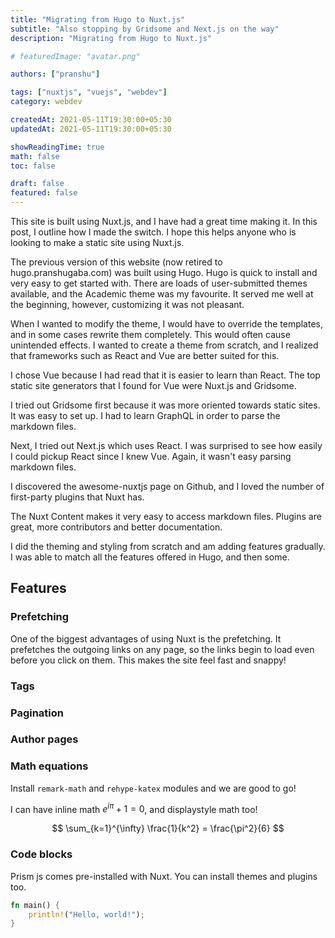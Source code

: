 ```yaml
---
title: "Migrating from Hugo to Nuxt.js"
subtitle: "Also stopping by Gridsome and Next.js on the way"
description: "Migrating from Hugo to Nuxt.js"

# featuredImage: "avatar.png"

authors: ["pranshu"]

tags: ["nuxtjs", "vuejs", "webdev"]
category: webdev

createdAt: 2021-05-11T19:30:00+05:30
updatedAt: 2021-05-11T19:30:00+05:30

showReadingTime: true
math: false
toc: false

draft: false
featured: false
---
```


This site is built using Nuxt.js, and I have had a great time making it. In this post, I outline how I made the switch. I hope this helps anyone who is looking to make a static site using Nuxt.js.

The previous version of this website (now retired to <NavigationExtLink to="https://hugo.pranshugaba.com">hugo.pranshugaba.com</NavigationExtLink>) was built using Hugo. Hugo is quick to install and very easy to get started with.
There are loads of user-submitted themes available, and the Academic theme was my favourite. It served me well at the beginning, however, customizing it was not pleasant.

When I wanted to modify the theme, I would have to override the templates, and in some cases rewrite them completely. This would often cause unintended effects.
I wanted to create a theme from scratch, and I realized that frameworks such as React and Vue are better suited for this.

I chose Vue because I had read that it is easier to learn than React. The top static site generators that I found for Vue were Nuxt.js and Gridsome.

I tried out Gridsome first because it was more oriented towards static sites. It was easy to set up. I had to learn GraphQL in order to parse the markdown files.

Next, I tried out Next.js which uses React. I was surprised to see how easily I could pickup React since I knew Vue. Again, it wasn't easy parsing markdown files.

I discovered the awesome-nuxtjs page on Github, and I loved the number of first-party plugins that Nuxt has.

The Nuxt Content makes it very easy to access markdown files.
Plugins are great, more contributors and better documentation.

I did the theming and styling from scratch and am adding features gradually. I was able to match all the features offered in Hugo, and then some.

## Features

### Prefetching

One of the biggest advantages of using Nuxt is the prefetching. It prefetches the outgoing links on any page, so the links begin to load even before you click on them. This makes the site feel fast and snappy!

### Tags

### Pagination

### Author pages

### Math equations

Install `remark-math` and `rehype-katex` modules and we are good to go!

I can have inline math $e^{i\pi} + 1 = 0$, and
displaystyle math too!

$$
\sum_{k=1}^{\infty} \frac{1}{k^2} = \frac{\pi^2}{6}
$$

### Code blocks

Prism js comes pre-installed with Nuxt. You can install themes and plugins too.

```rust [hello.rs]
fn main() {
    println!("Hello, world!");
}
```
